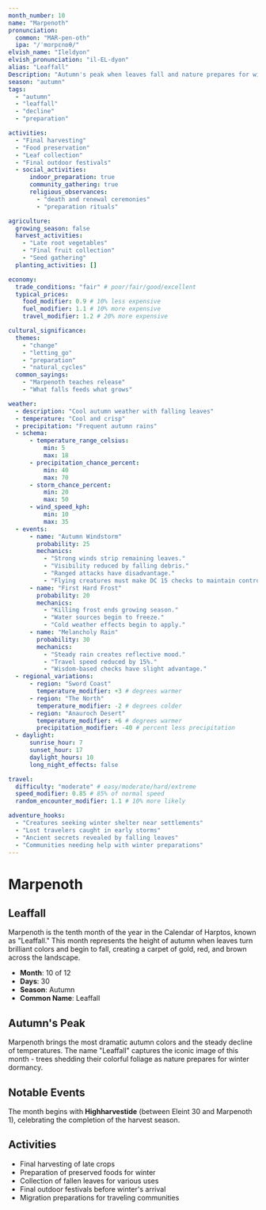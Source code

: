 ```yaml
---
month_number: 10
name: "Marpenoth"
pronunciation:
  common: "MAR-pen-oth"
  ipa: "/ˈmɑrpɛnɒθ/"
elvish_name: "Ileldyon"
elvish_pronunciation: "il-EL-dyon"
alias: "Leaffall"
Description: "Autumn's peak when leaves fall and nature prepares for winter"
season: "autumn"
tags:
  - "autumn"
  - "leaffall"
  - "decline"
  - "preparation"

activities:
  - "Final harvesting"
  - "Food preservation"
  - "Leaf collection"
  - "Final outdoor festivals"
  - social_activities:
      indoor_preparation: true
      community_gathering: true
      religious_observances:
        - "death and renewal ceremonies"
        - "preparation rituals"

agriculture:
  growing_season: false
  harvest_activities:
    - "Late root vegetables"
    - "Final fruit collection"
    - "Seed gathering"
  planting_activities: []

economy:
  trade_conditions: "fair" # poor/fair/good/excellent
  typical_prices:
    food_modifier: 0.9 # 10% less expensive
    fuel_modifier: 1.1 # 10% more expensive
    travel_modifier: 1.2 # 20% more expensive

cultural_significance:
  themes:
    - "change"
    - "letting_go"
    - "preparation"
    - "natural_cycles"
  common_sayings:
    - "Marpenoth teaches release"
    - "What falls feeds what grows"

weather:
  - description: "Cool autumn weather with falling leaves"
  - temperature: "Cool and crisp"
  - precipitation: "Frequent autumn rains"
  - schema:
      - temperature_range_celsius:
          min: 5
          max: 18
      - precipitation_chance_percent:
          min: 40
          max: 70
      - storm_chance_percent:
          min: 20
          max: 50
      - wind_speed_kph:
          min: 10
          max: 35
  - events:
      - name: "Autumn Windstorm"
        probability: 25
        mechanics:
          - "Strong winds strip remaining leaves."
          - "Visibility reduced by falling debris."
          - "Ranged attacks have disadvantage."
          - "Flying creatures must make DC 15 checks to maintain control."
      - name: "First Hard Frost"
        probability: 20
        mechanics:
          - "Killing frost ends growing season."
          - "Water sources begin to freeze."
          - "Cold weather effects begin to apply."
      - name: "Melancholy Rain"
        probability: 30
        mechanics:
          - "Steady rain creates reflective mood."
          - "Travel speed reduced by 15%."
          - "Wisdom-based checks have slight advantage."
  - regional_variations:
      - region: "Sword Coast"
        temperature_modifier: +3 # degrees warmer
      - region: "The North"
        temperature_modifier: -2 # degrees colder
      - region: "Anauroch Desert"
        temperature_modifier: +6 # degrees warmer
        precipitation_modifier: -40 # percent less precipitation
  - daylight:
      sunrise_hour: 7
      sunset_hour: 17
      daylight_hours: 10
      long_night_effects: false

travel:
  difficulty: "moderate" # easy/moderate/hard/extreme
  speed_modifier: 0.85 # 85% of normal speed
  random_encounter_modifier: 1.1 # 10% more likely

adventure_hooks:
  - "Creatures seeking winter shelter near settlements"
  - "Lost travelers caught in early storms"
  - "Ancient secrets revealed by falling leaves"
  - "Communities needing help with winter preparations"
---
```


# Marpenoth

## Leaffall

Marpenoth is the tenth month of the year in the Calendar of Harptos, known as "Leaffall." This month represents the height of autumn when leaves turn brilliant colors and begin to fall, creating a carpet of gold, red, and brown across the landscape.

- **Month**: 10 of 12
- **Days**: 30
- **Season**: Autumn
- **Common Name**: Leaffall

## Autumn's Peak

Marpenoth brings the most dramatic autumn colors and the steady decline of temperatures. The name "Leaffall" captures the iconic image of this month - trees shedding their colorful foliage as nature prepares for winter dormancy.

## Notable Events

The month begins with **Highharvestide** (between Eleint 30 and Marpenoth 1), celebrating the completion of the harvest season.

## Activities

- Final harvesting of late crops
- Preparation of preserved foods for winter
- Collection of fallen leaves for various uses
- Final outdoor festivals before winter's arrival
- Migration preparations for traveling communities
